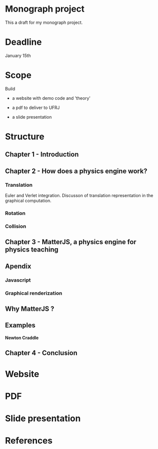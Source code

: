 # Monograph project

This a draft for my monograph project.

# Deadline

January 15th

# Scope

Build

* a website with demo code and 'theory' 

* a pdf to deliver to UFRJ

* a slide presentation    

# Structure

## Chapter 1 - Introduction



## Chapter 2 - How does a physics engine work?

### Translation

Euler and Verlet integration. Discusson of translation representation in the graphical computation.

### Rotation



### Collision



## Chapter 3 - MatterJS, a physics engine for physics teaching


## Apendix

### Javascript

### Graphical renderization



## Why MatterJS ?

## Examples

#### Newton Craddle


## Chapter 4 - Conclusion


# Website




# PDF



# Slide presentation



# References

